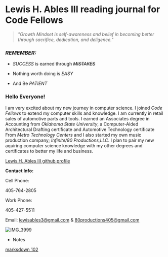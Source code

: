 # Lewis H. Ables III reading journal for Code Fellows

> *"Growth Mindset is self-awareness and belief in becoming better through sacrifice, dedication, and deligence."*

### _REMEMBER:_ 

- _SUCCESS_ is earned through ~~_MISTAKES_~~

- Nothing worth doing is _EASY_

- And Be _PATIENT_

### Hello Everyone!

I am very excited about my new journey in computer science. I joined _Code Fellows_ to extend my computer skills and knowledge. 
I am currently in retail sales of automotive parts and tools. I earned an Associates degree in Accounting from _Oklahoma State University_, a Computer-Aided Architectural Drafting certificate and Automotive Technology certificate From _Metro Technology Centers_ and I also started my own music production company; _Infinite/80 Productions,LLC_. I plan to pair my new aquiring computer science knowledge with my other degrees and certificates to better my life and business.

[Lewis H. Ables III github profile](https://github.com/Lewable3d)

 **Contact Info:**
 
 Cell Phone: 
 
 405-764-2805

 Work Phone: 
 
 405-427-5511
 
 Email:  lewisables3@gmail.com & 80productions405@gmail.com

 ![IMG_3999](https://github.com/Lewable3d/reading-notes/assets/152819406/1c88fb87-f47c-47b2-aa54-0d0d517fb358)

* Notes
 
 [marksdown 102](https://github.com/Lewable3d/reading-notes/blob/main/Markdown%20102%20Notes)

 

